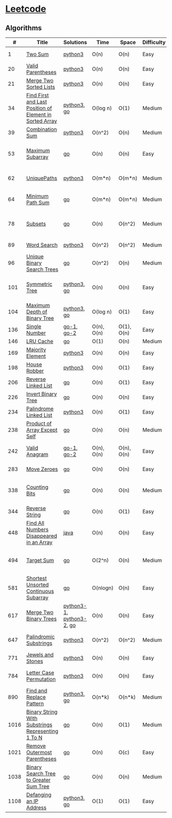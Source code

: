 # [Leetcode](https://leetcode.com/problemset/all/#_=_)

## Algorithms

|  #  |      Title     |   Solutions   | Time          | Space         | Difficulty  | Tag                   
|-----|----------------|---------------|---------------|---------------|-------------|-------------
|1|[Two Sum](https://leetcode.com/problems/two-sum/)|[python3](./python3/TwoSum/1.py)| O(n) | O(n) | Easy | Array, Hash Table |
|20|[Valid Parentheses](https://leetcode.com/problems/valid-parentheses/)|[python3](./python3/ValidParentheses/20.py)| O(n) | O(n) | Easy | String, Stack |
|21|[Merge Two Sorted Lists](https://leetcode.com/problems/merge-two-sorted-lists/)|[python3](./python3/MergeTwoSortedLists/21.py)| O(n) | O(n) | Easy | Linked List |
|34|[Find First and Last Position of Element in Sorted Array](https://leetcode.com/problems/find-first-and-last-position-of-element-in-sorted-array/)|[python3](./python3/FindFirstandLastPositionofElementinSortedArray/34.py), [go](./go/src/FindFirstandLastPositionofElementinSortedArray/34.go)| O(log n) | O(1) | Medium | Array, Binary Search |
|39|[Combination Sum](https://leetcode.com/problems/combination-sum/)|[python3](./python3/CombinationSum/39.py)| O(n^2) | O(n) | Medium | Array, Backtracking |
|53|[Maximum Subarray](https://leetcode.com/problems/maximum-subarray/)|[go](./go/src/MaximumSubarray/53.go)| O(n) | O(n) | Easy | Array, Divide and Conquer, Dynamic Programming |
|62|[UniquePaths](https://leetcode.com/problems/unique-paths/)|[python3](./python3/UniquePaths/62.py)| O(m*n) | O(m*n) | Medium | Dynamic Programming, Array |
|64|[Minimum Path Sum](https://leetcode.com/problems/minimum-path-sum/)|[go](./go/src/MinimumPathSum/64.go)| O(m*n) | O(m*n) | Medium | Dynamic Programming, Array |
|78|[Subsets](https://leetcode.com/problems/subsets/)|[go](./go/src/Subsets/78.go)| O(n) | O(n^2) | Medium | Array, Backtracking, Bit Manipulation |
|89|[Word Search](https://leetcode.com/problems/word-search/)|[python3](./python3/WordSearch/79.py)| O(n^2) | O(n^2) | Medium | Backtracking, Array |
|96|[Unique Binary Search Trees](https://leetcode.com/problems/unique-binary-search-trees/)|[go](./go/src/UniqueBinarySearchTrees/96.go)| O(n^2) | O(n) | Medium | Dynamic Programming, Tree |
|101|[Symmetric Tree](https://leetcode.com/problems/symmetric-tree/)|[python3](./python3/SymmetricTree/101.py), [go](./go/src/SymmetricTree/101.go)| O(n) | O(n) | Easy | Tree, Depth-first Search, Breadth-first Search |
|104|[Maximum Depth of Binary Tree](https://leetcode.com/problems/maximum-depth-of-binary-tree/)|[python3](./python3/MaximumDepthofBinaryTree/104.py), [go](./go/src/MaximumDepthofBinaryTree/104.go)| O(log n) | O(1) | Easy | Tree, Depth-first Search(DFS) |
|136|[Single Number](https://leetcode.com/problems/single-number/)|[go-1](./go/src/SingleNumber/136-1.go), [go-2](./go/src/SingleNumber/136-2.go)| O(n), O(n) | O(1), O(n) | Easy | Bit Manipulation |
|146|[LRU Cache](https://leetcode.com/problems/lru-cache/)|[go](./go/src/LRUCache/146.go)| O(1) | O(n) | Medium | Design |
|169|[Majority Element](https://leetcode.com/problems/majority-element/)|[python3](./python3/MajorityElement/169.py)| O(n) | O(n) | Easy | Array |
|198|[House Robber](https://leetcode.com/problems/house-robber/)|[python3](./python3/HouseRobber/198.py)| O(n) | O(1) | Easy | Dynamic Programming |
|206|[Reverse Linked List](https://leetcode.com/problems/reverse-linked-list/)|[go](./go/src/ReverseLinkedList/206.go)| O(n) | O(1) | Easy | Linked List |
|226|[Invert Binary Tree](https://leetcode.com/problems/invert-binary-tree/)|[go](./go/src/InvertBinaryTree/226.go)| O(n) | O(n) | Easy | Tree |
|234|[Palindrome Linked List](https://leetcode.com/problems/palindrome-linked-list/)|[python3](./python3/PalindromeLinkedList/234.py)| O(n) | O(1) | Easy | Linked List, Two Pointers |
|238|[Product of Array Except Self](https://leetcode.com/problems/product-of-array-except-self/)|[go](./go/src/ProductofArrayExceptSelf/238.go)| O(n) | O(n) | Medium | Array |
|242|[Valid Anagram](https://leetcode.com/problems/valid-anagram/)|[go-1](./go/src/ValidAnagram/242-1.go), [go-2](./go/src/ValidAnagram/242-2.go)| O(n), O(n) | O(n), O(n) | Easy | Hash Table, Sort, Bit Manipulation |
|283|[Move Zeroes](https://leetcode.com/problems/move-zeroes/)|[go](./go/src/MoveZeroes/283.go)| O(n) | O(n) | Easy | Array, Two Pointers |
|338|[Counting Bits](https://leetcode.com/problems/counting-bits/)|[go](./go/src/CountingBits/338.go)| O(n) | O(n) | Medium | Dynamic Programming, Bit Manipulation |
|344|[Reverse String](https://leetcode.com/problems/reverse-string/)|[go](./go/src/ReverseString/344.go)| O(n) | O(1) | Easy | String, Two Pointers |
|448|[Find All Numbers Disappeared in an Array](https://leetcode.com/problems/find-all-numbers-disappeared-in-an-array/)|[java](./java/FindAllNumbersDisappearedinanArray/448.java)| O(n) | O(n) | Easy | Array |
|494|[Target Sum](https://leetcode.com/problems/target-sum/)|[go](./go/src/TargetSum/494.go)| O(2^n) | O(n) | Medium | Dynamic Programming, Depth-first Search |
|581|[Shortest Unsorted Continuous Subarray](https://leetcode.com/problems/shortest-unsorted-continuous-subarray/)|[go](./go/src/ShortestUnsortedContinuousSubarray/581.go)| O(nlogn) | O(n) | Easy | Array |
|617|[Merge Two Binary Trees](https://leetcode.com/problems/merge-two-binary-trees/)|[python3-1](./python3/MergeTwoBinaryTrees/617_1.py), [python3-2](./python3/MergeTwoBinaryTrees/617_2.py), [go](./go/src/MergeTwoBinaryTrees/617.go)| O(n) | O(n) | Easy | Tree |
|647|[Palindromic Substrings](https://leetcode.com/problems/palindromic-substrings/)|[python3](./python3/PalindromicSubstrings/647.py)| O(n^2) | O(n^2) | Medium | Dynamic Programming, String |
|771|[Jewels and Stones](https://leetcode.com/problems/jewels-and-stones/)|[python3](./python3/JewelsandStones/771.py)| O(n) | O(n) | Easy | Hash Table |
|784|[Letter Case Permutation](https://leetcode.com/problems/letter-case-permutation/)|[python3](./python3/LetterCasePermutation/784.py)| O(n) | O(n) | Easy | Bit Manipulation, Backtracking |
|890|[Find and Replace Pattern](https://leetcode.com/problems/find-and-replace-pattern/)|[python3](./python3/FindandReplacePattern/890.py), [go](./go/src/FindandReplacePattern/890.go)| O(n*k) | O(n*k) | Medium | String |
|1016|[Binary String With Substrings Representing 1 To N](https://leetcode.com/problems/binary-string-with-substrings-representing-1-to-n/)|[go](./go/src/BinaryStringWithSubstringsRepresenting1ToN/1016.go)| O(n) | O(1) | Medium | String |
|1021|[Remove Outermost Parentheses](https://leetcode.com/problems/remove-outermost-parentheses/)|[go](./go/src/RemoveOutermostParentheses/1021.go)| O(n) | O(c) | Easy | Stack |
|1038|[Binary Search Tree to Greater Sum Tree](https://leetcode.com/problems/binary-search-tree-to-greater-sum-tree/)|[go](./go/src/BinarySearchTreetoGreaterSumTree/1038.go)| O(n) | O(n) | Medium | Binary Search Tree |
|1108|[Defanging an IP Address](https://leetcode.com/problems/defanging-an-ip-address/)|[python3](./python3/DefangingAnIPAddress/1108.py), [go](./go/src/DefangingAnIPAddress/1108.go)| O(1) | O(1) | Easy | String |